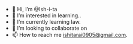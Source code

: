 - 👋 Hi, I’m @Ish-i-ta
- 👀 I’m interested in learning..
- 🌱 I’m currently learning law.
- 💞️ I’m looking to collaborate on 
- 📫 How to reach me ishitarai0905@gmail.com.

<!---
Ish-i-ta/Ish-i-ta is a ✨ special ✨ repository because its `README.md` (this file) appears on your GitHub profile.
You can click the Preview link to take a look at your changes.
--->
